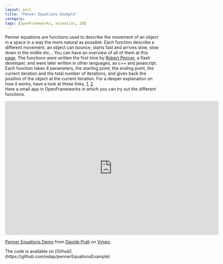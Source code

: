 ```yaml
---
layout: post
title: "Penner Equations Example"
category: 
tags: [openFrameworks, animation, 2D]
---
```


Penner equations are functions used to describe the movement of an object in a space in a way the more natural as possible. Each function describe a different movement, an object can bounce, starts fast and arrives slow, slow down in the midlle  etc... You can have an overview of all of them at this [page](http://hosted.zeh.com.br/tweener/docs/en-us/misc/transitions.html). The functions were written the first time by [Robert Penner](http://robertpenner.com/easing/), a flash developer, and were later written in other languages, as c++ and javascript. 
Each function takes 4 parameters, the starting point, the ending point, the current iteration and the total number of iterations, and gives back the position of the object at the current iteration. For a deeper explanation on how it works, have a look at these links, [1](http://gilmoreorless.github.io/sydjs-preso-easing/), [2](http://www.kirupa.com/html5/animating_with_easing_functions_in_javascript.htm)  
Here a small app in OpenFrameworks in which you can try out the different functions.

<iframe src="https://player.vimeo.com/video/125382494" width="700" height="438" frameborder="0" webkitallowfullscreen mozallowfullscreen allowfullscreen></iframe> <p><a href="https://vimeo.com/125382494">Penner Equations Demo</a> from <a href="https://vimeo.com/user15192388">Davide Prati</a> on <a href="https://vimeo.com">Vimeo</a>.</p>
The code is available on [Github](https://github.com/edap/pennerEquationsExample)
